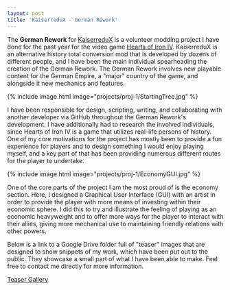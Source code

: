 ```yaml
---
layout: post
title: 'KaiserreduX - German Rework'
---
```


The **German Rework** for [KaiserreduX](https://steamcommunity.com/workshop/filedetails/?id=2076426030) is a volunteer modding project I have done for the past year for the video game [Hearts of Iron IV](https://store.steampowered.com/app/394360/Hearts_of_Iron_IV/). KaiserreduX is an alternative history total conversion mod that is developed by dozens of different people, and I have been the main individual spearheading the creation of the German Rework. The German Rework involves new playable content for the German Empire, a "major" country of the game, and alongside it new mechanics and features.

{% include image.html image="projects/proj-1/StartingTree.jpg" %}

I have been responsible for design, scripting, writing, and collaborating with another developer via GitHub throughout the German Rework's development. I have additionally had to research the involved individuals, since Hearts of Iron IV is a game that utilizes real-life persons of history. One of my core motivations for the project has mostly been to provide a fun experience for players and to design something I would enjoy playing myself, and a key part of that has been providing numerous different routes for the player to undertake.

{% include image.html image="projects/proj-1/EconomyGUI.jpg" %}

One of the core parts of the project I am the most proud of is the economy section. Here, I designed a Graphical User Interface (GUI) with an artist in order to provide the player with more means of investing within their economic sphere. I did this to try and illustrate the feeling of playing as an economic heavyweight and to offer more ways for the player to interact with their allies, giving more mechanical use to maintaining friendly relations with other powers.

Below is a link to a Google Drive folder full of "teaser" images that are designed to show snippets of my work, which have been put out to the public. They showcase a small part of what I have been able to make. Feel free to contact me directly for more information.

[Teaser Gallery](https://drive.google.com/drive/folders/1NpRcrPesVQPywyL9yVharCsc26Fl-o7r?usp=sharing)